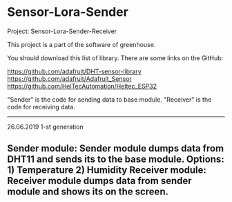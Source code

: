 # Sensor-Lora-Sender


Project: Sensor-Lora-Sender-Receiver

This project is a part of the software of greenhouse.

You should download this list of library. There are some links on the GitHub:

https://github.com/adafruit/DHT-sensor-library
https://github.com/adafruit/Adafruit_Sensor
https://github.com/HelTecAutomation/Heltec_ESP32

"Sender" is the code for sending data to base module. 
"Receiver" is the code for receiving data.


-----------------------------------------------------------------------------------
26.06.2019
1-st generation

Sender module: Sender module dumps data from DHT11 and sends its to the base module.
Options: 1) Temperature 2) Humidity Receiver module: Receiver module dumps data from 
sender module and shows its on the screen.
------------------------------------------------------------------------------------

